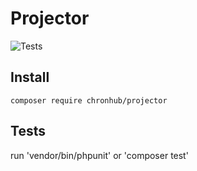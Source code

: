 # Projector

![Tests](https://github.com/chronhub/projector/workflows/tests/badge.svg)

## Install

`composer require chronhub/projector`

## Tests

run 'vendor/bin/phpunit' or 'composer test'
